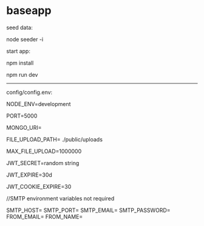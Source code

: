 # baseapp

seed data: 

node seeder -i

start app:

npm install

npm run dev

_________________________

config/config.env: 

NODE_ENV=development

PORT=5000

MONGO_URI=

FILE_UPLOAD_PATH= ./public/uploads

MAX_FILE_UPLOAD=1000000

JWT_SECRET=random string

JWT_EXPIRE=30d

JWT_COOKIE_EXPIRE=30


//SMTP environment variables not required 

SMTP_HOST= 
SMTP_PORT= 
SMTP_EMAIL= 
SMTP_PASSWORD= 
FROM_EMAIL= 
FROM_NAME= 
